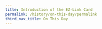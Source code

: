 ```yaml
---
title: Introduction of the EZ-Link Card
permalink: /history/on-this-day/permalink
third_nav_title: On This Day
---
```

